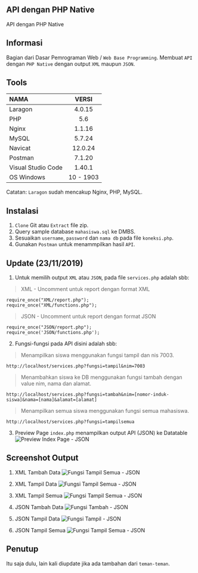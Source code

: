 ## API dengan PHP Native
API dengan PHP Native 

## Informasi
Bagian dari Dasar Pemrograman Web / `Web Base Programming`.
Membuat `API` dengan `PHP Native` dengan output `XML` maupun `JSON`.

## Tools
| NAMA | VERSI |
| :--- | :---: | 
| Laragon | 4.0.15 |
| PHP | 5.6 |
| Nginx | 1.1.16 |
| MySQL | 5.7.24 |
| Navicat | 12.0.24 |
| Postman | 7.1.20 |
| Visual Studio Code | 1.40.1 |
| OS Windows | 10 - 1903 |

Catatan: `Laragon` sudah mencakup Nginx, PHP, MySQL.

## Instalasi
1. `Clone` Git atau `Extract` file zip.
2. Query sample database `mahasiswa.sql` ke DMBS. 
3. Sesuaikan `username`, `password` dan `nama db` pada file `koneksi.php`.
3. Gunakan `Postman` untuk menammpilkan hasil `API`.

## Update (23/11/2019)
1. Untuk memilih output `XML` atau `JSON`, pada file `services.php` adalah sbb:
> XML - Uncomment untuk report dengan format XML
```
require_once("XML/report.php");
require_once("XML/functions.php");
```

> JSON - Uncomment untuk report dengan format JSON
```
require_once("JSON/report.php");
require_once('JSON/functions.php');
```
2. Fungsi-fungsi pada API disini adalah sbb:
> Menampilkan siswa menggunakan fungsi tampil dan nis 7003.
```
http://localhost/services.php?fungsi=tampil&nim=7003
```
> Menambahkan siswa ke DB menggunakan fungsi tambah dengan value nim, nama dan alamat.
```
http://localhost/services.php?fungsi=tambah&nim=[nomor-induk-siswa]&nama=[nama]&alamat=[alamat]
```
> Menampilkan semua siswa menggunakan fungsi semua mahasiswa.
```
http://localhost/services.php?fungsi=tampilsemua
```
3. Preview Page `index.php` menampilkan output API (JSON) ke Datatable
![Preview Index Page - JSON](https://github.com/antoniusarie/api-stikom/blob/master/screenshots/JSON-DatatablesView.png)

## Screenshot Output
1. XML Tambah Data 
![Fungsi Tampil Semua - JSON](https://github.com/antoniusarie/api-stikom/blob/master/screenshots/XML-TambahData.png)

2. XML Tampil Data
![Fungsi Tampil Semua - JSON](https://github.com/antoniusarie/api-stikom/blob/master/screenshots/XML-TampilData.png)

3. XML Tampil Semua
![Fungsi Tampil Semua - JSON](https://github.com/antoniusarie/api-stikom/blob/master/screenshots/XML-TampilSemua.png)

4. JSON Tambah Data
![Fungsi Tambah - JSON](https://github.com/antoniusarie/api-stikom/blob/master/screenshots/JSON-TambahData.png)

5. JSON Tampil Data
![Fungsi Tampil - JSON](https://github.com/antoniusarie/api-stikom/blob/master/screenshots/JSON-TampilData.png)

6. JSON Tampil Semua
![Fungsi Tampil Semua - JSON](https://github.com/antoniusarie/api-stikom/blob/master/screenshots/JSON-TampilSemua.png)

## Penutup
Itu saja dulu, lain kali diupdate jika ada tambahan dari `teman-teman`.
